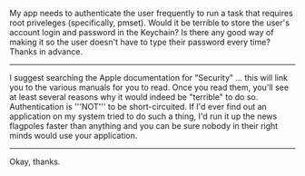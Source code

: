 My app needs to authenticate the user frequently to run a task that requires root priveleges (specifically, pmset). Would it be terrible to store the user's account login and password in the Keychain? Is there any good way of making it so the user doesn't have to type their password every time? Thanks in advance.

----

I suggest searching the Apple documentation for "Security" ... this will link you to the various manuals for you to read. Once you read them, you'll see at least several reasons why it would indeed be "terrible" to do so. Authentication is '''NOT''' to be short-circuited. If I'd ever find out an application on my system tried to do such a thing, I'd run it up the news flagpoles faster than anything and you can be sure nobody in their right minds would use your application.

----
Okay, thanks.